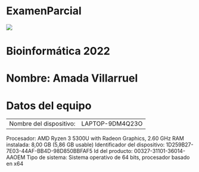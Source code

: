 # ExamenParcial #

<img src="https://upload.wikimedia.org/wikipedia/commons/thumb/8/82/Gnu-bash-logo.svg/2560px-Gnu-bash-logo.svg.png">

# Bioinformática 2022

# Nombre: Amada Villarruel 

# Datos del equipo  

<table>
<tr> 
<td>Nombre del dispositivo:</td>
<td>LAPTOP-9DM4Q23O</td>
</table>
<tr> 
<td>Procesador:</td>
<td>AMD Ryzen 3 5300U with Radeon Graphics, 2.60 GHz</td>
<tr> 
<td>RAM instalada:</td>
<td>8,00 GB (5,86 GB usable)</td>
<tr> 
<td>Identificador del dispositivo:</td>
<td>1D259B27-7E03-44AF-BB4D-98D850BBFAF5</td>
<tr> 
<td>Id del producto:</td>
<td>00327-31101-36014-AAOEM</td>
<tr> 
<td>Tipo de sistema:</td>
<td>Sistema operativo de 64 bits, procesador basado en x64</td>
</table>
 
